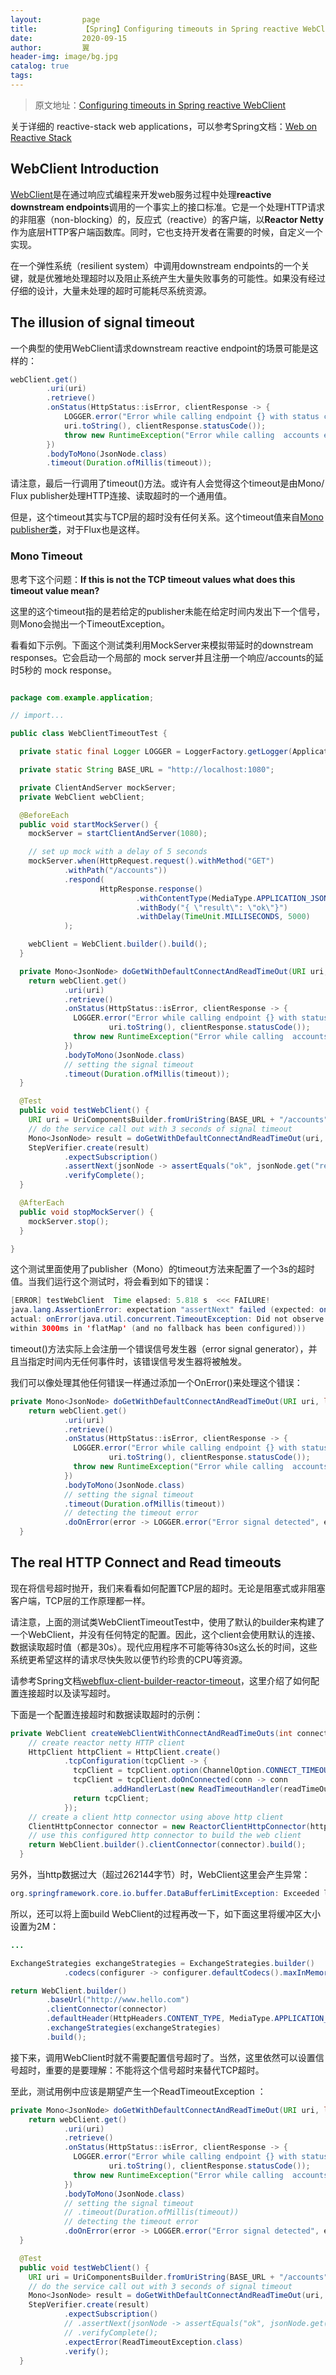 ```yaml
---
layout:         page
title:          【Spring】Configuring timeouts in Spring reactive WebClient
date:           2020-09-15
author:         翼
header-img: image/bg.jpg
catalog: true
tags:
---
```


> 原文地址：[Configuring timeouts in Spring reactive WebClient](https://medium.com/@kalpads/configuring-timeouts-in-spring-reactive-webclient-4bc5faf56411)

关于详细的 reactive-stack web applications，可以参考Spring文档：[Web on Reactive Stack](https://docs.spring.io/spring/docs/current/spring-framework-reference/web-reactive.html)

## WebClient Introduction
[WebClient](https://docs.spring.io/spring/docs/current/javadoc-api/org/springframework/web/reactive/function/client/WebClient.html)是在通过响应式编程来开发web服务过程中处理**reactive downstream endpoints**调用的一个事实上的接口标准。它是一个处理HTTP请求的非阻塞（non-blocking）的，反应式（reactive）的客户端，以**Reactor Netty**作为底层HTTP客户端函数库。同时，它也支持开发者在需要的时候，自定义一个实现。

在一个弹性系统（resilient system）中调用downstream endpoints的一个关键，就是优雅地处理超时以及阻止系统产生大量失败事务的可能性。如果没有经过仔细的设计，大量未处理的超时可能耗尽系统资源。

## The illusion of signal timeout
一个典型的使用WebClient请求downstream reactive endpoint的场景可能是这样的：
```java
webClient.get()
        .uri(uri)
        .retrieve()
        .onStatus(HttpStatus::isError, clientResponse -> {
            LOGGER.error("Error while calling endpoint {} with status code {}",
            uri.toString(), clientResponse.statusCode());
            throw new RuntimeException("Error while calling  accounts endpoint");
		})
		.bodyToMono(JsonNode.class)
        .timeout(Duration.ofMillis(timeout));

```
请注意，最后一行调用了timeout()方法。或许有人会觉得这个timeout是由Mono/ Flux publisher处理HTTP连接、读取超时的一个通用值。

但是，这个timeout其实与TCP层的超时没有任何关系。这个timeout值来自[Mono publisher类](https://projectreactor.io/docs/core/release/api/reactor/core/publisher/Mono.html#timeout-java.time.Duration-)，对于Flux也是这样。

### Mono Timeout
思考下这个问题：**If this is not the TCP timeout values what does this timeout value mean?**

这里的这个timeout指的是若给定的publisher未能在给定时间内发出下一个信号，则Mono会抛出一个TimeoutException。

看看如下示例。下面这个测试类利用MockServer来模拟带延时的downstream responses。它会启动一个局部的 mock server并且注册一个响应/accounts的延时5秒的 mock response。
```java

package com.example.application;

// import...

public class WebClientTimeoutTest {

  private static final Logger LOGGER = LoggerFactory.getLogger(ApplicationTests.class);

  private static String BASE_URL = "http://localhost:1080";

  private ClientAndServer mockServer;
  private WebClient webClient;

  @BeforeEach
  public void startMockServer() {
    mockServer = startClientAndServer(1080);

    // set up mock with a delay of 5 seconds
    mockServer.when(HttpRequest.request().withMethod("GET")
            .withPath("/accounts"))
            .respond(
                    HttpResponse.response()
                            .withContentType(MediaType.APPLICATION_JSON)
                            .withBody("{ \"result\": \"ok\"}")
                            .withDelay(TimeUnit.MILLISECONDS, 5000)
            );

    webClient = WebClient.builder().build();
  }

  private Mono<JsonNode> doGetWithDefaultConnectAndReadTimeOut(URI uri, long timeout) {
    return webClient.get()
            .uri(uri)
            .retrieve()
            .onStatus(HttpStatus::isError, clientResponse -> {
              LOGGER.error("Error while calling endpoint {} with status code {}",
                      uri.toString(), clientResponse.statusCode());
              throw new RuntimeException("Error while calling  accounts endpoint");
            })
            .bodyToMono(JsonNode.class)
            // setting the signal timeout
            .timeout(Duration.ofMillis(timeout));
  }

  @Test
  public void testWebClient() {
    URI uri = UriComponentsBuilder.fromUriString(BASE_URL + "/accounts").build().toUri();
    // do the service call out with 3 seconds of signal timeout
    Mono<JsonNode> result = doGetWithDefaultConnectAndReadTimeOut(uri, 3000);
    StepVerifier.create(result)
            .expectSubscription()
            .assertNext(jsonNode -> assertEquals("ok", jsonNode.get("result").textValue()))
            .verifyComplete();
  }

  @AfterEach
  public void stopMockServer() {
    mockServer.stop();
  }

}

```
这个测试里面使用了publisher（Mono）的timeout方法来配置了一个3s的超时值。当我们运行这个测试时，将会看到如下的错误：
```java
[ERROR] testWebClient  Time elapsed: 5.818 s  <<< FAILURE!
java.lang.AssertionError: expectation "assertNext" failed (expected: onNext(); 
actual: onError(java.util.concurrent.TimeoutException: Did not observe any item or terminal signal 
within 3000ms in 'flatMap' (and no fallback has been configured)))

```
timeout()方法实际上会注册一个错误信号发生器（error signal generator），并且当指定时间内无任何事件时，该错误信号发生器将被触发。

我们可以像处理其他任何错误一样通过添加一个OnError()来处理这个错误：
```java
private Mono<JsonNode> doGetWithDefaultConnectAndReadTimeOut(URI uri, long timeout) {
    return webClient.get()
            .uri(uri)
            .retrieve()
            .onStatus(HttpStatus::isError, clientResponse -> {
              LOGGER.error("Error while calling endpoint {} with status code {}",
                      uri.toString(), clientResponse.statusCode());
              throw new RuntimeException("Error while calling  accounts endpoint");
            })
            .bodyToMono(JsonNode.class)
            // setting the signal timeout
            .timeout(Duration.ofMillis(timeout))
            // detecting the timeout error
            .doOnError(error -> LOGGER.error("Error signal detected", error));
  }

```

## The real HTTP Connect and Read timeouts
现在将信号超时抛开，我们来看看如何配置TCP层的超时。无论是阻塞式或非阻塞客户端，TCP层的工作原理都一样。

请注意，上面的测试类WebClientTimeoutTest中，使用了默认的builder来构建了一个WebClient，并没有任何特定的配置。因此，这个client会使用默认的连接、数据读取超时值（都是30s）。现代应用程序不可能等待30s这么长的时间，这些系统更希望这样的请求尽快失败以便节约珍贵的CPU等资源。

请参考Spring文档[webflux-client-builder-reactor-timeout](https://docs.spring.io/spring/docs/current/spring-framework-reference/web-reactive.html#webflux-client-builder-reactor-timeout)，这里介绍了如何配置连接超时以及读写超时。

下面是一个配置连接超时和数据读取超时的示例：
```java
private WebClient createWebClientWithConnectAndReadTimeOuts(int connectTimeOutMs, long readTimeOutMs) {
    // create reactor netty HTTP client
    HttpClient httpClient = HttpClient.create()
            .tcpConfiguration(tcpClient -> {
              tcpClient = tcpClient.option(ChannelOption.CONNECT_TIMEOUT_MILLIS, connectTimeOutMs);
              tcpClient = tcpClient.doOnConnected(conn -> conn
                      .addHandlerLast(new ReadTimeoutHandler(readTimeOutMs, TimeUnit.MILLISECONDS)));
              return tcpClient;
            });
    // create a client http connector using above http client
    ClientHttpConnector connector = new ReactorClientHttpConnector(httpClient);
    // use this configured http connector to build the web client
    return WebClient.builder().clientConnector(connector).build();
  }
```

另外，当http数据过大（超过262144字节）时，WebClient这里会产生异常：
```java
org.springframework.core.io.buffer.DataBufferLimitException: Exceeded limit on max bytes to buffer : 262144

```
所以，还可以将上面build WebClient的过程再改一下，如下面这里将缓冲区大小设置为2M：
```java
...

ExchangeStrategies exchangeStrategies = ExchangeStrategies.builder()
            .codecs(configurer -> configurer.defaultCodecs().maxInMemorySize(1024 * 1024 * 2)).build();

return WebClient.builder()
		.baseUrl("http://www.hello.com")
		.clientConnector(connector)
		.defaultHeader(HttpHeaders.CONTENT_TYPE, MediaType.APPLICATION_JSON_VALUE)
		.exchangeStrategies(exchangeStrategies)
		.build();
```

接下来，调用WebClient时就不需要配置信号超时了。当然，这里依然可以设置信号超时，重要的是要理解：不能将这个信号超时来替代TCP超时。

至此，测试用例中应该是期望产生一个ReadTimeoutException ：
```java
private Mono<JsonNode> doGetWithDefaultConnectAndReadTimeOut(URI uri, long timeout) {
    return webClient.get()
            .uri(uri)
            .retrieve()
            .onStatus(HttpStatus::isError, clientResponse -> {
              LOGGER.error("Error while calling endpoint {} with status code {}",
                      uri.toString(), clientResponse.statusCode());
              throw new RuntimeException("Error while calling  accounts endpoint");
            })
            .bodyToMono(JsonNode.class)
            // setting the signal timeout
            // .timeout(Duration.ofMillis(timeout))
            // detecting the timeout error
            .doOnError(error -> LOGGER.error("Error signal detected", error));
  }

  @Test
  public void testWebClient() {
    URI uri = UriComponentsBuilder.fromUriString(BASE_URL + "/accounts").build().toUri();
    // do the service call out with 3 seconds of signal timeout
    Mono<JsonNode> result = doGetWithDefaultConnectAndReadTimeOut(uri, 3000);
    StepVerifier.create(result)
            .expectSubscription()
            // .assertNext(jsonNode -> assertEquals("ok", jsonNode.get("result").textValue()))
            // .verifyComplete();
            .expectError(ReadTimeoutException.class)
            .verify();
  }
```
